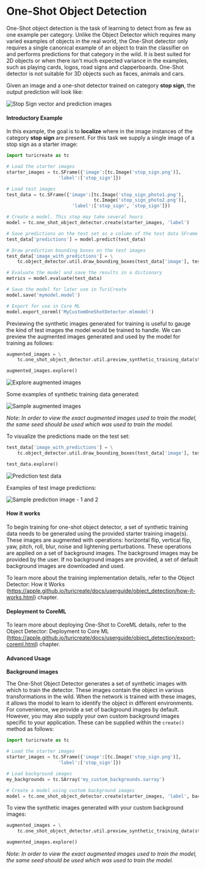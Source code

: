 # One-Shot Object Detection

One-Shot object detection is the task of learning to detect from as few as one example per category. Unlike the Object Detector which requires many varied examples of objects in the real world, the One-Shot detector only requires a single canonical example of an object to train the classifier on and performs predictions for that category in the wild. It is best suited for 2D objects or when there isn't much expected variance in the examples, such as playing cards, logos, road signs and clapperboards. One-Shot detector is not suitable for 3D objects such as faces, animals and cars. 

Given an image and a one-shot detector trained on category **stop sign**, the output prediction will look like:

![Stop Sign vector and prediction images](images/stop_sign_sample.jpg) 


#### Introductory Example

In this example, the goal is to **localize** where in the image instances of the category **stop sign** are present. For this task we supply a single image of a stop sign as a starter image:


```python
import turicreate as tc

# Load the starter images
starter_images = tc.SFrame({'image':[tc.Image('stop_sign.png')],
                   'label':['stop_sign']})

# Load test images
test_data = tc.SFrame({'image':[tc.Image('stop_sign_photo1.png'), 
                                tc.Image('stop_sign_photo2.png')],
                        'label':['stop_sign', 'stop_sign']})

# Create a model. This step may take several hours                                      
model = tc.one_shot_object_detector.create(starter_images, 'label')

# Save predictions on the test set as a column of the test data SFrame
test_data['predictions'] = model.predict(test_data)

# Draw prediction bounding boxes on the test images
test_data['image_with_predictions'] = \
	tc.object_detector.util.draw_bounding_boxes(test_data['image'], test_data['predictions']) 

# Evaluate the model and save the results in a dictionary
metrics = model.evaluate(test_data)

# Save the model for later use in TuriCreate
model.save('mymodel.model')

# Export for use in Core ML
model.export_coreml('MyCustomOneShotDetector.mlmodel')
```

Previewing the synthetic images generated for training is useful to gauge the kind of test images the model would be trained to handle. We can preview the augmented images generated and used by the model for training as follows:  


```python
augmented_images = \
	tc.one_shot_object_detector.util.preview_synthetic_training_data(starter_images, 'label')

augmented_images.explore()
```

![Explore augmented images](images/augmented_images_explore.jpg)

Some examples of synthetic training data generated:

![Sample augmented images](images/augmented_images_collage.jpg)

*Note: In order to view the exact augmented images used to train the model, the same seed should be used which was used to train the model.*


To visualize the predictions made on the test set:


```python
test_data['image_with_predictions'] = \
	tc.object_detector.util.draw_bounding_boxes(test_data['image'], test_data['predictions'])

test_data.explore()
```

![Prediction test data](images/test_data_explore.jpg)

Examples of test image predictions:

![Sample prediction image - 1 and 2](images/sample_prediction_images_1_2.jpg)


#### How it works

To begin training for one-shot object detector, a set of synthetic training data needs to be generated using the provided starter training image(s). These images are augmented with operations: horizontal flip, vertical flip, yaw, pitch, roll, blur, noise and lightening perturbations. These operations are applied on a set of background images. The background images may be provided by the user. If no background images are provided, a set of default background images are downloaded and used.

To learn more about the training implementation details, refer to the Object Detector: How it Works (https://apple.github.io/turicreate/docs/userguide/object_detection/how-it-works.html) chapter.


#### Deployment to CoreML

To learn more about deploying One-Shot to CoreML details, refer to the Object Detector: Deployment to Core ML (https://apple.github.io/turicreate/docs/userguide/object_detection/export-coreml.html) chapter.


#### Advanced Usage

**Background images**

The One-Shot Object Detector generates a set of synthetic images with which to train the detector. These images contain the object in various transformations in the wild. When the network is trained with these images, it allows the model to learn to identify the object in different environments. For convenience, we provide a set of background images by default. However, you may also supply your own custom background images specific to your application. These can be supplied within the `create()` method as follows:    

```python
import turicreate as tc

# Load the starter images
starter_images = tc.SFrame({'image':[tc.Image('stop_sign.png')],
                   'label':['stop_sign']})

# Load background images
my_backgrounds = tc.SArray('my_custom_backgrounds.sarray')

# Create a model using custom background images                                    
model = tc.one_shot_object_detector.create(starter_images, 'label', backgrounds = my_backgrounds)
```

To view the synthetic images generated with your custom background images:

```python
augmented_images = \
	tc.one_shot_object_detector.util.preview_synthetic_training_data(starter_images, 'label', my_backgrounds)

augmented_images.explore()
```

*Note: In order to view the exact augmented images used to train the model, the same seed should be used which was used to train the model.*
